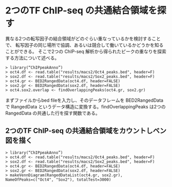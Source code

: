 # 2つのTF ChIP-seq の共通結合領域を探す
異なる2つの転写因子の結合領域がどのぐらい重なっているかを検討することで、
転写因子の同じ場所で協調、あるいは競合して働いているかどうかを知ることができる。
そこで2つの ChIP-seq 解析から得られたピークの重なりを探索する方法について述べる。

```
> library(“ChIPpeakAnno”)
> oct4.df <- read.table("results/macs2/Oct4_peaks.bed", header=F)
> sox2.df <- read.table("results/macs2/Sox2_peaks.bed", header=F)
> oct4.gr <- BED2RangedData(oct4.df, header=FALSE)
> sox2.gr <- BED2RangedData(sox2.df, header=FALSE)
> oct4.sox2.overlap <- findOverlappingPeaks(oct4.gr, sox2.gr)
```

まずファイルからbed fileを入力し、そのデータフレームを BED2RangedData で RangedData というデータ構造に変換する。findOverlappingPeaks は2つのRangedData の共通した行を探す関数である。

## 2つのTF ChIP-seq の共通結合領域をカウントしベン図を描く
```
> library(“ChIPpeakAnno”)
> oct4.df <- read.table("results/macs2/Oct4_peaks.bed", header=F)
> sox2.df <- read.table("results/macs2/Sox2_peaks.bed", header=F)
> oct4.gr <- BED2RangedData(oct4.df, header=FALSE)
> sox2.gr <- BED2RangedData(sox2.df, header=FALSE)
> makeVennDiagram(RangedDataList(oct4.gr, sox2.gr), NameOfPeaks=c("Oct4", "Sox2"), totalTest=3000)
```
